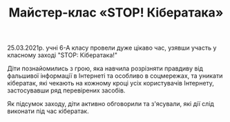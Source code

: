 ﻿---
title: Майстер-клас «STOP! Кібератака»
---

25.03.2021р. учні 6-А класу провели дуже цікаво час, узявши участь у класному заході "STOP: Кібератака!"

Діти познайомились з грою, яка навчила розрізняти правдиву від фальшивої інформації в Інтернеті та особливо в соцмережах, та уникати кібератак, які чекають на кожному кроці усіх користувачів Інтернету, застосувавши ряд перевірених засобів.

Як підсумок заходу, діти активно обговорили та з'ясували, які дії слід виконати під час кібератак.


<slideshow></slideshow>
